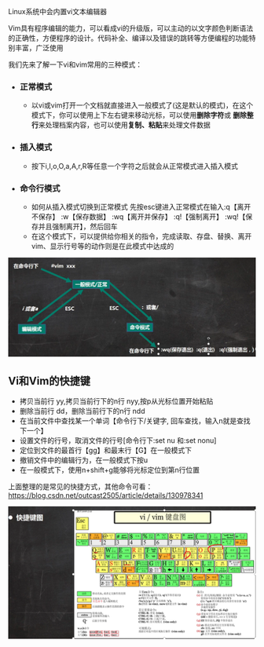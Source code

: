 Linux系统中会内置vi文本编辑器

Vim具有程序编辑的能力，可以看成vi的升级版，可以主动的以文字颜色判断语法的正确性，方便程序的设计。代码补全、编译以及错误的跳转等方便编程的功能特别丰富，广泛使用

我们先来了解一下vi和vim常用的三种模式：

- ### 正常模式

  - 以vi或vim打开一个文档就直接进入一般模式了(这是默认的模式)，在这个模式下，你可以使用上下左右键来移动光标，可以使用**删除字符**或 **删除整行**来处理档案内容，也可以使用**复制、粘贴**来处理文件数据

- ### 插入模式

  - 按下i,I,o,O,a,A,r,R等任意一个字符之后就会从正常模式进入插入模式

- ### 命令行模式

  - 如何从插入模式切换到正常模式 先按esc键进入正常模式在输入:q【离开不保存】 :w【保存数据】 :wq【离开并保存】 :q!【强制离开】 :wq!【保存并且强制离开】，然后回车
  - 在这个模式下，可以提供给你相关的指令，完成读取、存盘、替换、离开vim、显示行号等的动作则是在此模式中达成的

![image-20230714163739210](../img/Snipaste_2023-07-14_16-55-27.png)

## Vi和Vim的快捷键

- 拷贝当前行 yy,拷贝当前行下的n行 nyy,按p从光标位置开始粘贴
- 删除当前行 dd，删除当前行下的n行 ndd
- 在当前文件中查找某一个单词【命令行下/关键字, 回车查找，输入n就是查找下一个】
- 设置文件的行号，取消文件的行号[命令行下:set nu 和:set nonu]
- 定位到文件的最首行【gg】和最末行【G】在一般模式下
- 撤销文件中的编辑行为，在一般模式下按u
- 在一般模式下，使用n+shift+g能够将光标定位到第n行位置

上面整理的是常见的快捷方式，其他命令可看：https://blog.csdn.net/outcast2505/article/details/130978341

![](../img/Snipaste_2023-07-14_17-17-48.png)
